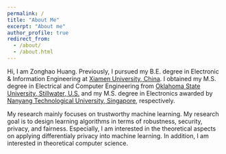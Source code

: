 ```yaml
---
permalink: /
title: "About Me"
excerpt: "About me"
author_profile: true
redirect_from: 
  - /about/
  - /about.html
---
```


Hi, I am Zonghao Huang. Previously, I pursued my B.E. degree in Electronic & Information Engineering at [Xiamen University, China](https://en.xmu.edu.cn/). I obtained my M.S. degree in Electrical and Computer Engineering from [Oklahoma State University, Stillwater, U.S.](https://go.okstate.edu/) and my M.S. degree in Electronics awarded by [Nanyang Technological University, Singapore](https://www.ntu.edu.sg/Pages/home.aspx), respectively.

My research mainly focuses on trustworthy machine learning. My research goal is to design learning algorithms in terms of robustness, security, privacy, and fairness. Especially, I am interested in the theoretical aspects on applying differentialy privacy into machine learning. In addition, I am interested in theoretical computer science.
